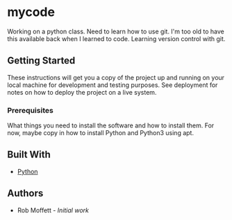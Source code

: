 # mycode

Working on a python class. Need to learn how to use git. I'm too old to have this available back when I learned to code.
Learning version control with git.

## Getting Started

These instructions will get you a copy of the project up and running on your local machine
for development and testing purposes. See deployment for notes on how to deploy the project
on a live system.

### Prerequisites

What things you need to install the software and how to install them. For now, maybe copy in
how to install Python and Python3 using apt.

## Built With

* [Python](https://www.python.org/)

## Authors

* Rob Moffett - *Initial work*

